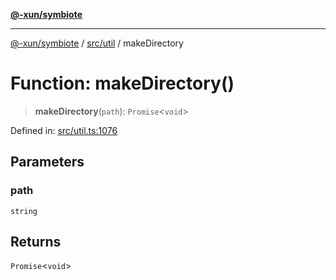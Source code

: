 [**@-xun/symbiote**](../../../README.md)

***

[@-xun/symbiote](../../../README.md) / [src/util](../README.md) / makeDirectory

# Function: makeDirectory()

> **makeDirectory**(`path`): `Promise`\<`void`\>

Defined in: [src/util.ts:1076](https://github.com/Xunnamius/symbiote/blob/5bc8cc1bc3878913c89597fb873ade336adb86bd/src/util.ts#L1076)

## Parameters

### path

`string`

## Returns

`Promise`\<`void`\>
